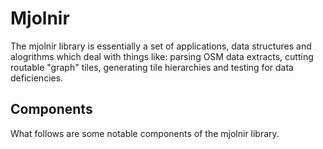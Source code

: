 # Mjolnir #

The mjolnir library is essentially a set of applications, data structures and alogrithms which deal with things like: parsing OSM data extracts, cutting routable "graph" tiles, generating tile hierarchies and testing for data deficiencies.

## Components ##

What follows are some notable components of the mjolnir library.

